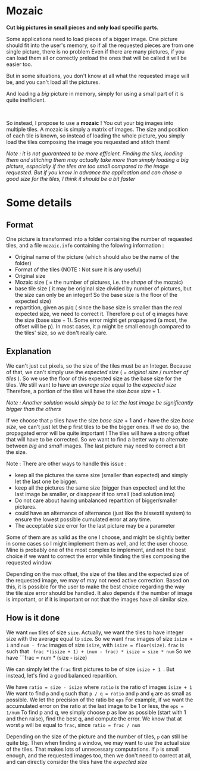 # Mozaic

**Cut big pictures in small pieces and only load specific parts.**


Some applications need to load pieces of a bigger image.
One picture should fit into the user's memory, so if all the requested pieces are from one single picture, there is no problem
Even if there are many pictures, if you can load them all or correctly preload the ones that will be called it will be easier too.

But in some situations, you don't know at all what the requested image will be, and you can't load all the pictures.

And loading a *big* picture in memory, simply for using a small part of it is quite inefficient.

<br>

So instead, I propose to use a **mozaic** !
You cut your big images into multiple tiles. A mozaic is simply a matrix of images.
The size and position of each tile is known, so instead of loading the whole picture, you simply load the tiles composing the image you requested and stitch them!

*Note : it is not guaranteed to be more efficient. Finding the tiles, loading them and stitching them may actually take more than simply loading a big picture, especially if the tiles are too small compared to the image requested.*
*But if you know in advance the application and can chose a good size for the tiles, I think it should be a bit faster*


# Some details

## Format

One picture is transformed into a folder containing the number of requested tiles, and a file `mozaic.info` containing the folowing information :

 * Original name of the picture (which should also be the name of the folder)
 * Format of the tiles (NOTE : Not sure it is any useful)
 * Original size
 * Mozaic size ( = the number of pictures, i.e. the *shape* of the mozaic)
 * base tile size ( it may be original size divided by number of pictures, but the size can only be an integer! So the base size is the floor of the expected size)
 * repartition, given as p/q ( since the base size is smaller than the real expected size, we need to correct it. Therefore p out of q images have the size (base size + 1).
 Some error might get propagated (a most, the offset will be p).
In most cases, it p might be small enough compared to the tiles' size, so we don't really care.

## Explanation

We can't just cut pixels, so the size of the tiles must be an Integer.
Because of that, we can't simply use the *expected size* ( = *original size* / *number of tiles* ).
So we use the floor of this expected size as the base size for the tiles.
We still want to have an *average size* equal to the *expected size*
Therefore, a portion of the tiles will have the sixe *base size* + 1.

*Note : Another solution would simply be to let the last image be significantly bigger than the others*

If we choose that `p` tiles have the size *base size* + 1 and `r` have the size *base size*, we can't just let the p first tiles to be the bigger ones.
If we do so, the propagated error will be quite important ! The tiles will have a strong offset that will have to be corrected.
So we want to find a better way to alternate between *big* and *small* images.
The last picture may need to correct a bit the size.

Note : There are other ways to handle this issue :

* keep all the pictures the same size (smaller than expected) and simply let the last one be bigger.
* keep all the pictures the same size (bigger than expected) and let the last image be smaller, or disappear if too small (bad solution imo)
* Do not care about having unbalanced repartition of bigger/smaller pictures.
* could have an alternance of alternance (just like the bissextil system) to ensure the lowest possible cumulated error at any time.
* The acceptable size error for the last picture may be a parameter

Some of them are as valid as the one I choose, and might be slightly better in some cases so I might implement them as well, and let the user choose.
Mine is probably one of the most complex to implement, and not the best choice if we want to correct the error while finding the tiles composing the requested window

Depending on the max offset, the size of the tiles and the expected size of the requested image, we may of may not need active correction. Based on this, it is possible for the user to make the best choice regarding the way the tile size error should be handled.
It also depends if the number of image is important, or if it is important or not that the images have all similar size.


## How is it done

We want `num` tiles of size `size`.
Actually, we want the tiles to have integer size with the average equal to `size`.
So we want `frac` images of size ```isize + 1``` and ```num - frac``` images of size ```isize```, with ```isize = floor(size)```.
`frac` is such that ``` frac *(isize + 1) + (num - frac) * isize = size * num```
So we have ```frac = num * (size - isize)

We can simply let the `frac` first pictures to be of size ```isize + 1 ```. But instead, let's find a good balanced reparition.

We have ```ratio = size - isize``` where `ratio` is the ratio of images ```isize + 1 ```
We want to find `p` and `q` such that ```p / q = ratio``` and `p` and `q` are as small as possible.
We let the precision of the ratio be `eps`
For example, if we want the accumulated error on the ratio at the last image to be 1 or less, the ```eps = 1/num```
To find p and q, we simply choose p as low as possible (start with 1 and then raise), find the best q, and compute the error.
We know that at worst `p` will be equal to `frac`, since ```ratio = frac / num```

Depending on the size of the picture and the number of tiles, `p` can still be quite big. Then when finding a window, we may want to use the actual size of the tiles.
That makes lots of unnecessary computations. If `p` is small enough, and the requested images too, then we don't need to correct at all, and can directly consider the tiles have the *expected size*

